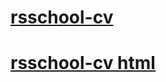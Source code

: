 # [rsschool-cv](http://SemeonGuido.github.io/rsschool-cv/cv)

# [rsschool-cv html](http://SemeonGuido.github.io/rsschool-cv/index.html)
